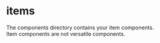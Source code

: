 # items
The components directory contains your item components.  
Item components are not versatile components.
